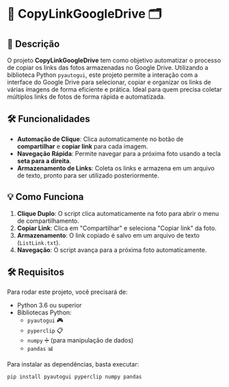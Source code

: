 # 📸 CopyLinkGoogleDrive 🗂️

## 🚀 Descrição
O projeto **CopyLinkGoogleDrive** tem como objetivo automatizar o processo de copiar os links das fotos armazenadas no Google Drive. Utilizando a biblioteca Python `pyautogui`, este projeto permite a interação com a interface do Google Drive para selecionar, copiar e organizar os links de várias imagens de forma eficiente e prática. Ideal para quem precisa coletar múltiplos links de fotos de forma rápida e automatizada.

## 🛠️ Funcionalidades

- **Automação de Clique**: Clica automaticamente no botão de **compartilhar** e **copiar link** para cada imagem.
- **Navegação Rápida**: Permite navegar para a próxima foto usando a tecla **seta para a direita**.
- **Armazenamento de Links**: Coleta os links e armazena em um arquivo de texto, pronto para ser utilizado posteriormente.

## 💡 Como Funciona

1. **Clique Duplo**: O script clica automaticamente na foto para abrir o menu de compartilhamento.
2. **Copiar Link**: Clica em "Compartilhar" e seleciona "Copiar link" da foto.
3. **Armazenamento**: O link copiado é salvo em um arquivo de texto (`ListLink.txt`).
4. **Navegação**: O script avança para a próxima foto automaticamente.

## 🛠️ Requisitos

Para rodar este projeto, você precisará de:

- Python 3.6 ou superior
- Bibliotecas Python:
  - `pyautogui` 🎮
  - `pyperclip` 📋
  - `numpy` ➗ (para manipulação de dados)
  - `pandas` 📊

Para instalar as dependências, basta executar:

```bash
pip install pyautogui pyperclip numpy pandas

